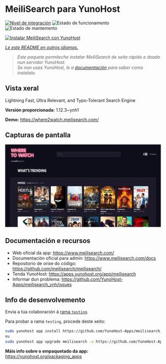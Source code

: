 <!--
NOTA: Este README foi creado automáticamente por <https://github.com/YunoHost/apps/tree/master/tools/readme_generator>
NON debe editarse manualmente.
-->

# MeiliSearch para YunoHost

[![Nivel de integración](https://apps.yunohost.org/badge/integration/meilisearch)](https://ci-apps.yunohost.org/ci/apps/meilisearch/)
![Estado de funcionamento](https://apps.yunohost.org/badge/state/meilisearch)
![Estado de mantemento](https://apps.yunohost.org/badge/maintained/meilisearch)

[![Instalar MeiliSearch con YunoHost](https://install-app.yunohost.org/install-with-yunohost.svg)](https://install-app.yunohost.org/?app=meilisearch)

*[Le este README en outros idiomas.](./ALL_README.md)*

> *Este paquete permíteche instalar MeiliSearch de xeito rápido e doado nun servidor YunoHost.*  
> *Se non usas YunoHost, le a [documentación](https://yunohost.org/install) para saber como instalalo.*

## Vista xeral

Lightning Fast, Ultra Relevant, and Typo-Tolerant Search Engine


**Versión proporcionada:** 1.12.3~ynh1

**Demo:** <https://where2watch.meilisearch.com/>

## Capturas de pantalla

![Captura de pantalla de MeiliSearch](./doc/screenshots/meilisearch.png)

## Documentación e recursos

- Web oficial da app: <https://www.meilisearch.com/>
- Documentación oficial para admin: <https://www.meilisearch.com/docs>
- Repositorio de orixe do código: <https://github.com/meilisearch/meilisearch/>
- Tenda YunoHost: <https://apps.yunohost.org/app/meilisearch>
- Informar dun problema: <https://github.com/YunoHost-Apps/meilisearch_ynh/issues>

## Info de desenvolvemento

Envía a túa colaboración á [rama `testing`](https://github.com/YunoHost-Apps/meilisearch_ynh/tree/testing).

Para probar a rama `testing`, procede deste xeito:

```bash
sudo yunohost app install https://github.com/YunoHost-Apps/meilisearch_ynh/tree/testing --debug
ou
sudo yunohost app upgrade meilisearch -u https://github.com/YunoHost-Apps/meilisearch_ynh/tree/testing --debug
```

**Máis info sobre o empaquetado da app:** <https://yunohost.org/packaging_apps>
